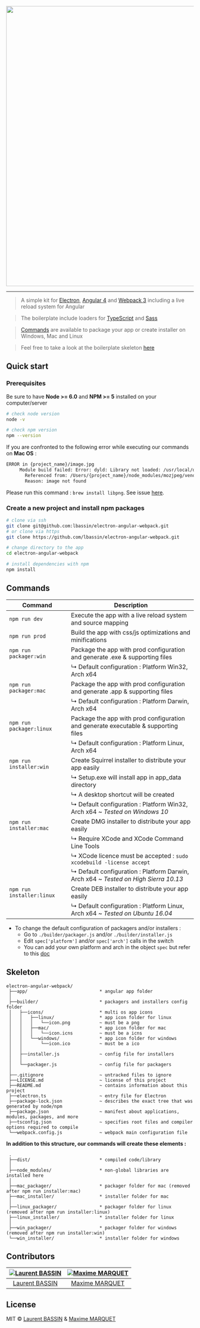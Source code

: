 <p align="center">
    <img src="https://i.imgur.com/IsYnbRi.png" width="750">
</p>

<hr>

> A simple kit for [Electron](https://electron.atom.io), [Angular 4](https://angular.io) and [Webpack 3](https://webpack.js.org) including a live reload system for Angular

> The boilerplate include loaders for [TypeScript](https://www.typescriptlang.org/) and [Sass](http://sass-lang.com/)

> [Commands](#commands) are available to package your app or create installer on Windows, Mac and Linux

> Feel free to take a look at the boilerplate skeleton [here](#skeleton)

## Quick start
### Prerequisites
Be sure to have **Node >= 6.0** and **NPM >= 5** installed on your computer/server
```bash
# check node version
node -v

# check npm version
npm --version
```

If you are confronted to the following error while executing our commands on **Mac OS** :
```bash
ERROR in {project_name}/image.jpg
     Module build failed: Error: dyld: Library not loaded: /usr/local/opt/libpng/lib/libpng16.16.dylib
       Referenced from: /Users/{project_name}/node_modules/mozjpeg/vendor/cjpeg
       Reason: image not found  
```
Please run this command : `brew install libpng`. See issue [here](https://github.com/tcoopman/image-webpack-loader/issues/51).

### Create a new project and install npm packages
```bash
# clone via ssh
git clone git@github.com:lbassin/electron-angular-webpack.git
# or clone via https
git clone https://github.com/lbassin/electron-angular-webpack.git

# change directory to the app
cd electron-angular-webpack

# install dependencies with npm
npm install
```

## <a name="commands"></a>Commands
|Command|Description|
|--|--|
|`npm run dev`| Execute the app with a live reload system and source mapping
|`npm run prod`| Build the app with css/js optimizations and minifications
|`npm run packager:win`| Package the app with prod configuration and generate .exe & supporting files
|| ↳ Default configuration : Platform Win32, Arch x64
|`npm run packager:mac`| Package the app with prod configuration and generate .app & supporting files
|| ↳ Default configuration : Platform Darwin, Arch x64
|`npm run packager:linux`| Package the app with prod configuration and generate executable & supporting files
|| ↳ Default configuration : Platform Linux, Arch x64
|`npm run installer:win`| Create Squirrel installer to distribute your app easily
|| ↳ Setup.exe will install app in app_data directory
|| ↳ A desktop shortcut will be created
|| ↳ Default configuration : Platform Win32, Arch x64 ~ *Tested on Windows 10*
|`npm run installer:mac`| Create DMG installer to distribute your app easily
|| ↳ Require XCode and XCode Command Line Tools
|| ↳ XCode licence must be accepted : `sudo xcodebuild -license accept`
|| ↳ Default configuration : Platform Darwin, Arch x64 ~ *Tested on High Sierra 10.13*
|`npm run installer:linux`| Create DEB installer to distribute your app easily
|| ↳ Default configuration : Platform Linux, Arch x64 ~ *Tested on Ubuntu 16.04*

- To change the default configuration of packagers and/or installers :
  - Go to `./builder/packager.js` and/or `./builder/installer.js`
  - Edit `spec['platform']` and/or `spec['arch']` calls in the switch
  - You can add your own platform and arch in the object `spec` but refer to this [doc](https://github.com/electron-userland/electron-packager/blob/master/docs/api.md)

## <a name="skeleton"></a>Skeleton
```
electron-angular-webpack/
 ├──app/                           * angular app folder
 │
 ├──builder/                       * packagers and installers config folder
 │   ├──icons/                     * multi os app icons
 │   │   ├──linux/                 * app icon folder for linux
 │   │   │   └──icon.png           ~ must be a png
 │   │   ├──mac/                   * app icon folder for mac
 │   │   │   └──icon.icns          ~ must be a icns
 │   │   └──windows/               * app icon folder for windows
 │   │       └──icon.ico           ~ must be a ico
 │   │
 │   ├──installer.js               ~ config file for installers
 │   │
 │   └──packager.js                ~ config file for packagers
 │
 ├──.gitignore                     ~ untracked files to ignore
 ├──LICENSE.md                     ~ license of this project
 ├──README.md                      ~ contains information about this project
 ├──electron.ts                    ~ entry file for Electron
 ├──package-lock.json              ~ describes the exact tree that was generated by node/npm
 ├──package.json                   ~ manifest about applications, modules, packages, and more
 ├──tsconfig.json                  ~ specifies root files and compiler options required to compile
 └──webpack.config.js              ~ webpack main configuration file
```
**In addition to this structure, our commands will create these elements :**
```
 .
 ├──dist/                          * compiled code/library
 │
 ├──node_modules/                  * non-global libraries are installed here
 │
 ├──mac_packager/                  * packager folder for mac (removed after npm run installer:mac)
 ├──mac_installer/                 * installer folder for mac
 │
 ├──linux_packager/                * packager folder for linux (removed after npm run installer:linux)
 ├──linux_installer/               * installer folder for linux
 │
 ├──win_packager/                  * packager folder for windows (removed after npm run installer:win)
 └──win_installer/                 * installer folder for windows
```

## Contributors
| [![Laurent BASSIN](https://avatars2.githubusercontent.com/u/11029822?s=115&v=4)](https://github.com/lbassin) | [![Maxime MARQUET](https://avatars0.githubusercontent.com/u/12535829?s=115&v=4)](https://github.com/x-Raz) |
| :--:|:--: |
| [Laurent BASSIN](https://github.com/lbassin) | [Maxime MARQUET](https://github.com/x-Raz) |

## License
MIT © [Laurent BASSIN](https://github.com/lbassin) & [Maxime MARQUET](https://github.com/x-Raz)
